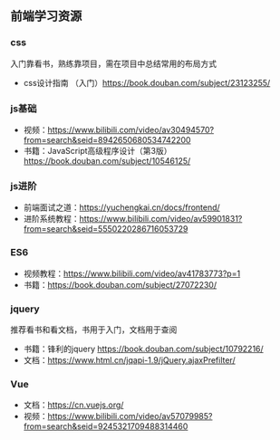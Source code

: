 ## 前端学习资源

### css

入门靠看书，熟练靠项目，需在项目中总结常用的布局方式

* css设计指南 （入门）https://book.douban.com/subject/23123255/

### js基础

* 视频：https://www.bilibili.com/video/av30494570?from=search&seid=8942650680534742200
* 书籍：JavaScript高级程序设计（第3版）https://book.douban.com/subject/10546125/

### js进阶

* 前端面试之道：https://yuchengkai.cn/docs/frontend/
* 进阶系统教程：https://www.bilibili.com/video/av59901831?from=search&seid=5550220286716053729

### ES6

* 视频教程：https://www.bilibili.com/video/av41783773?p=1
* 书籍：https://book.douban.com/subject/27072230/

### jquery

推荐看书和看文档，书用于入门，文档用于查阅

* 书籍：锋利的jquery   https://book.douban.com/subject/10792216/
* 文档：https://www.html.cn/jqapi-1.9/jQuery.ajaxPrefilter/

### Vue

* 文档：https://cn.vuejs.org/
* 视频：https://www.bilibili.com/video/av57079985?from=search&seid=9245321709488314460
